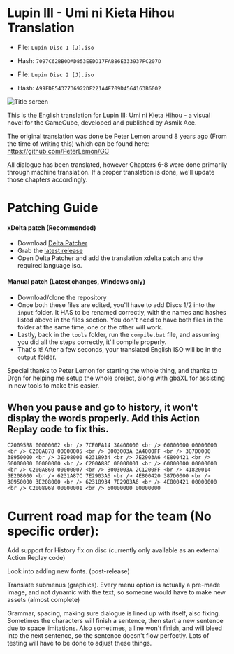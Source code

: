 # Lupin III - Umi ni Kieta Hihou Translation
- File: `Lupin Disc 1 [J].iso`
- Hash: `7097C62BB0DAD853EEDD17FAB86E333937FC207D`

- File: `Lupin Disc 2 [J].iso`
- Hash: `A99FDE5437736922DF221A4F709D4564163B6002`

![Title screen](https://github.com/DOL-Translations/lupin-III/assets/81663474/0924f239-467f-48b3-a74c-0692e0fa7790)

This is the English translation for Lupin III: Umi ni Kieta Hihou - a visual novel for the GameCube, developed and published by Asmik Ace.

The original translation was done be Peter Lemon around 8 years ago (From the time of writing this) which can be found here: https://github.com/PeterLemon/GC

All dialogue has been translated, however Chapters 6-8 were done primarily through machine translation. If a proper translation is done, we'll update those chapters accordingly.

# Patching Guide

#### xDelta patch (Recommended)
- Download [Delta Patcher](https://www.romhacking.net/utilities/704/)
- Grab the [latest release](https://github.com/DOL-Translations/kururin-squash/releases/latest/)
- Open Delta Patcher and add the translation xdelta patch and the required language iso.
#### Manual patch (Latest changes, Windows only)
- Download/clone the repository
- Once both these files are edited, you'll have to add Discs 1/2 into the `input` folder. It HAS to be renamed correctly, with the names and hashes listed above in the files section. You don't need to have both files in the folder at the same time, one or the other will work. 
- Lastly, back in the `tools` folder, run the `compile.bat` file, and assuming you did all the steps correctly, it'll compile properly.
- That's it! After a few seconds, your translated English ISO will be in the `output` folder. 

Special thanks to Peter Lemon for starting the whole thing, and thanks to Drgn for helping me setup the whole project, along with gbaXL for assisting in new tools to make this easier.


## When you pause and go to history, it won't display the words properly. Add this Action Replay code to fix this. 

`C20095B8 00000002 <br />
7CE0FA14 3A400000 <br />
60000000 00000000 <br />
C200A878 00000005 <br />
B003003A 3A4000FF <br />
387D0000 38950000 <br />
3E208000 62318934 <br />
7E2903A6 4E800421 <br />
60000000 00000000 <br />
C200A88C 00000001 <br />
60000000 00000000 <br />
C200A860 00000007 <br />
B003003A 2C1200FF <br />
41820014 3E208000 <br />
6231A87C 7E2903A6 <br />
4E800420 387D0000 <br />
38950000 3E208000 <br />
62318934 7E2903A6 <br />
4E800421 00000000 <br />
C2008968 00000001 <br />
60000000 00000000`

# Current road map for the team (No specific order):

Add support for History fix on disc (currently only available as an external Action Replay code)

Look into adding new fonts. (post-release)

Translate submenus (graphics). Every menu option is actually a pre-made image, and not dynamic with the text, so someone would have to make new assets (almost complete)

Grammar, spacing, making sure dialogue is lined up with itself, also fixing. Sometimes the characters will finish a sentence, then start a new sentence due to space limitations. Also sometimes, a line won't
finish, and will bleed into the next sentence, so the sentence doesn't flow perfectly. Lots of testing will have to be done to adjust these things. 
